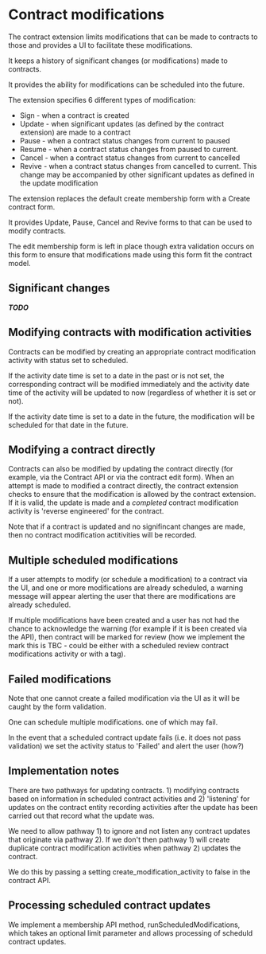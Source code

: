 # Contract modifications

The contract extension limits modifications that can be made to contracts to those and provides a UI to facilitate these modifications.

It keeps a history of significant changes (or modifications) made to contracts.

It provides the ability for modifications can be scheduled into the future.

The extension specifies 6 different types of modification:

* Sign - when a contract is created
* Update - when significant updates (as defined by the contract extension) are made to a contract
* Pause - when a contract status changes from current to paused
* Resume - when a contract status changes from paused to current.
* Cancel - when a contract status changes from current to cancelled
* Revive - when a contract status changes from cancelled to current. This change may be accompanied by other significant updates as defined in the update modification

The extension replaces the default create membership form with a Create contract form.

It provides Update, Pause, Cancel and Revive forms to that can be used to modify contracts.

The edit membership form is left in place though extra validation occurs on this form to ensure that modifications made using this form fit the contract model.

## Significant changes

***TODO***

## Modifying contracts with modification activities

Contracts can be modified by creating an appropriate contract modification activity with status set to scheduled.

If the activity date time is set to a date in the past or is not set, the corresponding contract will be modified immediately and the activity date time of the activity will be updated to now (regardless of whether it is set or not).

If the activity date time is set to a date in the future, the modification will be scheduled for that date in the future.

## Modifying a contract directly

Contracts can also be modified by updating the contract directly (for example, via the Contract API or via the contract edit form). When an attempt is made to modified a contract directly, the contract extension checks to ensure that the modification is allowed by the contract extension. If it is valid, the update is made and a *completed* contract modification activity is 'reverse engineered' for the contract.

Note that if a contract is updated and no signifincant changes are made, then no contract modification actitivities will be recorded.

## Multiple scheduled modifications

If a user attempts to modify (or schedule a modification) to a contract via the UI, and one or more modifications are already scheduled, a warning message will appear alerting the user that there are modifications are already scheduled.

If multiple modifications have been created and a user has not had the chance to acknowledge the warning (for example if it is been created via the API), then contract will be marked for review (how we implement the mark this is TBC - could be either with a scheduled review contract modifications activity or with a tag).

## Failed modifications

Note that one cannot create a failed modification via the UI as it will be caught by the form validation.

One can schedule multiple modifications. one of which may fail.

In the event that a scheduled contract update fails (i.e. it does not pass validation) we set the activity status to 'Failed' and alert the user (how?)

## Implementation notes

There are two pathways for updating contracts. 1) modifying contracts based on information in scheduled contract activities and 2) 'listening' for updates on the contract entity recording activities after the update has been carried out that record what the update was.

We need to allow pathway 1) to ignore and not listen any contract updates that originate via pathway 2). If we don't then pathway 1) will create duplicate contract modification activities when pathway 2) updates the contract.

We do this by passing a setting create_modification_activity to false in the contract API.

## Processing scheduled contract updates

We implement a membership API method, runScheduledModifications, which takes an optional limit parameter and allows processing of scheduld contract updates.
